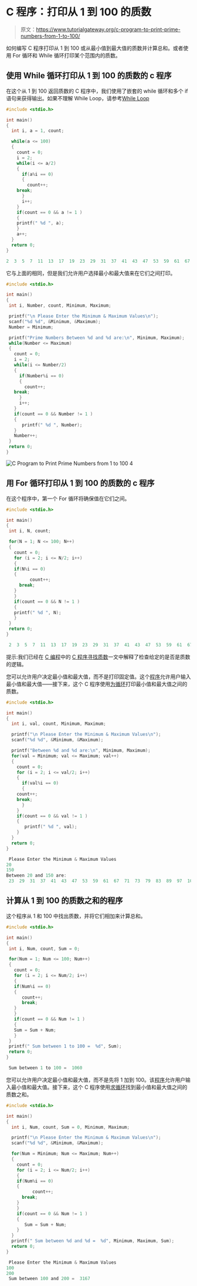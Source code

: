 # C 程序：打印从 1 到 100 的质数

> 原文：<https://www.tutorialgateway.org/c-program-to-print-prime-numbers-from-1-to-100/>

如何编写 C 程序打印从 1 到 100 或从最小值到最大值的质数并计算总和。或者使用 For 循环和 While 循环打印某个范围内的质数。

## 使用 While 循环打印从 1 到 100 的质数的 c 程序

在这个从 1 到 100 返回质数的 C 程序中，我们使用了嵌套的 while 循环和多个 if 语句来获得输出。如果不理解 While Loop，请参考[While Loop](https://www.tutorialgateway.org/while-loop-in-c/ "C While Loop")

```c
#include <stdio.h>

int main()
{
  int i, a = 1, count; 

  while(a <= 100)
  {
    count = 0;
    i = 2;
    while(i <= a/2)
    {
      if(a%i == 0)
      {
        count++;
	break;
      }
      i++;	
    }	
    if(count == 0 && a != 1 )
    {
	printf(" %d ", a);
    }
    a++; 
  }
  return 0;
}
```

```c
2  3  5  7  11  13  17  19  23  29  31  37  41  43  47  53  59  61  67  71  73  79  83  89  97
```

它与上面的相同，但是我们允许用户选择最小和最大值来在它们之间打印。

 ```c
#include <stdio.h>

int main()
{
  int i, Number, count, Minimum, Maximum; 

  printf("\n Please Enter the Minimum & Maximum Values\n");
  scanf("%d %d", &Minimum, &Maximum);
  Number = Minimum; 

  printf("Prime Numbers Between %d and %d are:\n", Minimum, Maximum);    
  while(Number <= Maximum)
  {
    count = 0;
    i = 2;
    while(i <= Number/2)
    {
      if(Number%i == 0)
      {
        count++;
	break;
      }
      i++;	
    }	
    if(count == 0 && Number != 1 )
    {
       printf(" %d ", Number);
    }
    Number++; 
  }
  return 0;
}
```

![C Program to Print Prime Numbers from 1 to 100 4](img/e0f79fb684e4e395aa9e442bc8db364a.png)

## 用 For 循环打印从 1 到 100 的质数的 c 程序

在这个程序中，第一个 For 循环将确保值在它们之间。

 ```c
#include <stdio.h>

int main()
{
  int i, N, count; 

  for(N = 1; N <= 100; N++)
  {
    count = 0;
    for (i = 2; i <= N/2; i++)
    {
  	if(N%i == 0)
  	{
     	  count++;
  	  break;
	}
    }
    if(count == 0 && N != 1 )
    {
	printf(" %d ", N);
    }  
  }
  return 0;
}
```

```c
 2  3  5  7  11  13  17  19  23  29  31  37  41  43  47  53  59  61  67  71  73  79  83  89  97
```

提示:我们已经在 [C 编程](https://www.tutorialgateway.org/c-programming/)中的 [C 程序寻找质数](https://www.tutorialgateway.org/c-program-to-find-prime-number/)一文中解释了检查给定的是否是质数的逻辑。

您可以允许用户决定最小值和最大值，而不是打印固定值。这个[程序](https://www.tutorialgateway.org/c-programming-examples/)允许用户输入最小值和最大值——接下来，这个 C 程序使用[为循环](https://www.tutorialgateway.org/for-loop-in-c-programming/)打印最小值和最大值之间的质数。

```c
#include <stdio.h>

int main()
{
  int i, val, count, Minimum, Maximum; 

  printf("\n Please Enter the Minimum & Maximum Values\n");
  scanf("%d %d", &Minimum, &Maximum);

  printf("Between %d and %d are:\n", Minimum, Maximum);  
  for(val = Minimum; val <= Maximum; val++)
  {
    count = 0;
    for (i = 2; i <= val/2; i++)
    {
      if(val%i == 0)
      {
  	count++;
  	break;
      }
    }
    if(count == 0 && val != 1 )
    {
       printf(" %d ", val);
    }  
  }
  return 0;
}
```

```c
 Please Enter the Minimum & Maximum Values
20
150
Between 20 and 150 are:
 23  29  31  37  41  43  47  53  59  61  67  71  73  79  83  89  97  101  103  107  109  113  127  131  137  139  149
```

## 计算从 1 到 100 的质数之和的程序

这个程序从 1 和 100 中找出质数，并将它们相加来计算总和。

 ```c
#include <stdio.h>

int main()
{
  int i, Num, count, Sum = 0; 

  for(Num = 1; Num <= 100; Num++)
  {
    count = 0;
    for (i = 2; i <= Num/2; i++)
    {
  	if(Num%i == 0)
  	{
  	   count++;
  	   break;
	}
    }
    if(count == 0 && Num != 1 )
    {
	Sum = Sum + Num;
    }  
  }
  printf(" Sum between 1 to 100 =  %d", Sum); 
  return 0;
}
```

```c
 Sum between 1 to 100 =  1060
```

您可以允许用户决定最小值和最大值，而不是先将 1 加到 100。该[程序](https://www.tutorialgateway.org/c-programming-examples/)允许用户输入最小值和最大值。接下来，这个 C 程序使用[求循环](https://www.tutorialgateway.org/for-loop-in-c-programming/)找到最小值和最大值之间的质数之和。

```c
#include <stdio.h>

int main()
{
  int i, Num, count, Sum = 0, Minimum, Maximum; 

  printf("\n Please Enter the Minimum & Maximum Values\n");
  scanf("%d %d", &Minimum, &Maximum);

  for(Num = Minimum; Num <= Maximum; Num++)
  {
    count = 0;
    for (i = 2; i <= Num/2; i++)
    {
  	if(Num%i == 0)
  	{
     	  count++;
  	  break;
	}
    }
    if(count == 0 && Num != 1 )
    {
       Sum = Sum + Num;
    }  
  }
  printf(" Sum between %d and %d =  %d", Minimum, Maximum, Sum); 
  return 0;
}
```

```c
 Please Enter the Minimum & Maximum Values
100
200
 Sum between 100 and 200 =  3167
```